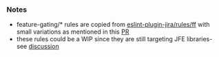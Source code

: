 ### Notes

- feature-gating/\* rules are copied from
  [eslint-plugin-jira/rules/ff](https://stash.atlassian.com/projects/ATLASSIAN/repos/atlassian-frontend-monorepo/browse/jira/build-tools/eslint-plugin-jira/rules/ff)
  with small variations as mentioned in this
  [PR](https://stash.atlassian.com/projects/ATLASSIAN/repos/atlassian-frontend-monorepo/pull-requests/115546/overview)
- these rules could be a WIP since they are still targeting JFE libraries- see
  [discussion](https://atlassian.slack.com/archives/C026LTWFZ47/p1730776455371799?thread_ts=1730715221.742919&cid=C026LTWFZ47)
